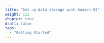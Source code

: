 ```yaml
---
title: "Set up data storage with Amazon S3"
weight: 111
chapter: true
draft: false
tags:
  - "Getting Started"
---
```


